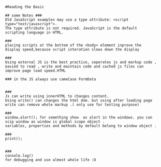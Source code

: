     
    #Reading the Basic

    ## some Notes ###
    Old JavaScript examples may use a type attribute: <script type="text/javascript">.
    The type attribute is not required. JavaScript is the default scripting language in HTML.

    ###
    placing scripts at the bottom of the <body> element inprove the display speed,because script interation slows down the display
    
    ### 
    Using external JS is the best practice, seperates js and markup code , easied to read , write and maintain code and cached js files can improve page load speed.HTML

    ### in the JS always use cameCase FormData


    ###
    Js can write using innerHTML to changes content. 
    Using write() can changes the html dom. but using after loading page write can remove whole markup .( only use for testing purpose)
    
    ###
    window.alert(); for something show  as alert in the windows. you can scip window as window is global scope object .
    variables, properties and methods by default belong to window object .

    ###
    print();
    

    ###
    console.log()
    for debugging and use almost whole life :D 

